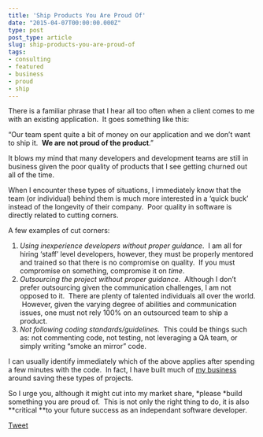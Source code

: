 ```yaml
---
title: 'Ship Products You Are Proud Of'
date: "2015-04-07T00:00:00.000Z"
type: post 
post_type: article
slug: ship-products-you-are-proud-of
tags: 
- consulting
- featured
- business
- proud
- ship
---
```

There is a familiar phrase that I hear all too often when a client comes to me with an existing application.  It goes something like this:

&#8220;Our team spent quite a bit of money on our application and we don’t want to ship it.  **We are** **not proud of the product**.&#8221;

It blows my mind that many developers and development teams are still in business given the poor quality of products that I see getting churned out all of the time.

When I encounter these types of situations, I immediately know that the team (or individual) behind them is much more interested in a ‘quick buck’ instead of the longevity of their company.  Poor quality in software is directly related to cutting corners.

A few examples of cut corners:

  1. *Using inexperience developers without proper guidance*.  I am all for hiring ‘staff’ level developers, however, they must be properly mentored and trained so that there is no compromise on quality.  If you must compromise on something, compromise it on *time*.
  2. *Outsourcing the project without proper guidance*.  Although I don’t prefer outsourcing given the communication challenges, I am not opposed to it.  There are plenty of talented individuals all over the world.  However, given the varying degree of abilities and communication issues, one must not rely 100% on an outsourced team to ship a product.
  3. *Not following coding standards/guidelines.*  This could be things such as: not commenting code, not testing, not leveraging a QA team, or simply writing “smoke an mirror” code.

I can usually identify immediately which of the above applies after spending a few minutes with the code.  In fact, I have built much of [my business][1] around saving these types of projects.

So I urge you, although it might cut into my market share, *please *build something you are proud of.  This is not only the right thing to do, it is also **critical **to your future success as an independant software developer.

<div style="">
  <a href="http://twitter.com/share" class="twitter-share-button" data-count="horizontal" data-text="Ship Products You Are Proud Of" data-url="http://brandontreb.com/ship-products-you-are-proud-of"  data-via="brandontreb" data-related="brandontreb:">Tweet</a>
</div>

 [1]: http://pixegon.com